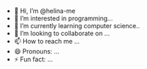 - 👋 Hi, I’m @helina-me
- 👀 I’m interested in programming...
- 🌱 I’m currently learning computer science..
- 💞️ I’m looking to collaborate on ...
- 📫 How to reach me ...
- 😄 Pronouns: ...
- ⚡ Fun fact: ...

<!---
helina-me/helina-me is a ✨ special ✨ repository because its `README.md` (this file) appears on your GitHub profile.
You can click the Preview link to take a look at your changes.
--->
